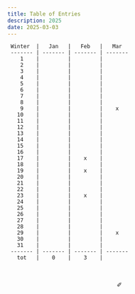 ```yaml
---
title: Table of Entries
description: 2025
date: 2025-03-03
---
```


     Winter  |   Jan   |   Feb   |   Mar   
     ------- | ------- | ------- | ------- 
        1    |         |         |         
        2    |         |         |        
        3    |         |         |        
        4    |         |         |         
        5    |         |         |        
        6    |         |         |         
        7    |         |         |         
        8    |         |         |     
        9    |         |         |    x    
       10    |         |         |        
       11    |         |         |         
       12    |         |         |         
       13    |         |         |         
       14    |         |         |         
       15    |         |         |        
       16    |         |         |        
       17    |         |    x    |        
       18    |         |         |         
       19    |         |    x    |        
       20    |         |         |         
       21    |         |         |         
       22    |         |         |        
       23    |         |    x    |        
       24    |         |         |         
       25    |         |         |         
       26    |         |         |         
       27    |         |         |     
       28    |         |         |         
       29    |         |         |    x     
       30    |         |         |        
       31    |         |         |        
     ------- | ------- | ------- | ------- 
       tot   |    0    |    3    |        

&nbsp;

<div align="center">
  ✐
</div>
